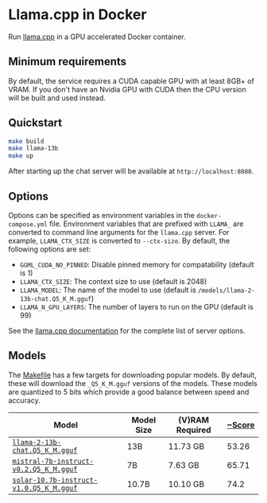 # Llama.cpp in Docker

Run [llama.cpp](https://github.com/ggerganov/llama.cpp) in a GPU accelerated
Docker container.

## Minimum requirements

By default, the service requires a CUDA capable GPU with at least 8GB+ of VRAM. 
If you don't have an Nvidia GPU with CUDA then the CPU version will be built and
used instead.

## Quickstart

```bash
make build
make llama-13b
make up
```

After starting up the chat server will be available at `http://localhost:8080`.

## Options

Options can be specified as environment variables in the `docker-compose.yml`
file. Environment variables that are prefixed with `LLAMA_` are converted to
command line arguments for the `llama.cpp` server. For example, `LLAMA_CTX_SIZE`
is converted to `--ctx-size`. By default, the following options are set:

* `GGML_CUDA_NO_PINNED`: Disable pinned memory for compatability (default is 1)
* `LLAMA_CTX_SIZE`: The context size to use (default is 2048)
* `LLAMA_MODEL`: The name of the model to use (default is `/models/llama-2-13b-chat.Q5_K_M.gguf`)
* `LLAMA_N_GPU_LAYERS`: The number of layers to run on the GPU (default is 99)

See the [llama.cpp documentation](https://github.com/ggerganov/llama.cpp/tree/master/examples/server)
for the complete list of server options.

## Models

The [Makefile](Makefile) has a few targets for downloading popular models. By
default, these will download the `_Q5_K_M.gguf` versions of the models. These
models are quantized to 5 bits which provide a good balance between speed and
accuracy.

| Model | Model Size | (V)RAM Required | [~Score](https://huggingface.co/spaces/HuggingFaceH4/open_llm_leaderboard) |
| --- | --- | --- | --- |
| [`llama-2-13b-chat.Q5_K_M.gguf`](https://huggingface.co/TheBloke/Llama-2-13B-chat-GGUF) | 13B | 11.73 GB | 53.26 |
| [`mistral-7b-instruct-v0.2.Q5_K_M.gguf`](https://huggingface.co/TheBloke/Mistral-7B-Instruct-v0.2-GGUF) | 7B | 7.63 GB | 65.71 |
| [`solar-10.7b-instruct-v1.0.Q5_K_M.gguf`](https://huggingface.co/TheBloke/SOLAR-10.7B-Instruct-v1.0-GGUF) | 10.7B | 10.10 GB | 74.2 |
